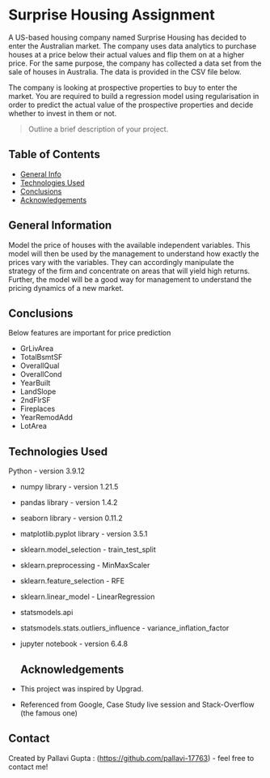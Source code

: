 # Surprise Housing Assignment
A US-based housing company named Surprise Housing has decided to enter the Australian market. The company uses data analytics to purchase houses at a price below their actual values and flip them on at a higher price. For the same purpose, the company has collected a data set from the sale of houses in Australia. The data is provided in the CSV file below.

The company is looking at prospective properties to buy to enter the market. You are required to build a regression model using regularisation in order to predict the actual value of the prospective properties and decide whether to invest in them or not.
> Outline a brief description of your project.


## Table of Contents
* [General Info](#general-information)
* [Technologies Used](#technologies-used)
* [Conclusions](#conclusions)
* [Acknowledgements](#acknowledgements)

<!-- You can include any other section that is pertinent to your problem -->

## General Information
 Model the price of houses with the available independent variables. This model will then be used by the management to understand how exactly the prices vary with the variables. They can accordingly manipulate the strategy of the firm and concentrate on areas that will yield high returns. Further, the model will be a good way for management to understand the pricing dynamics of a new market.

<!-- You don't have to answer all the questions - just the ones relevant to your project. -->

## Conclusions
Below features are important for price prediction
- GrLivArea      
- TotalBsmtSF    
- OverallQual    
- OverallCond   
- YearBuilt      
- LandSlope      
- 2ndFlrSF       
- Fireplaces     
- YearRemodAdd   
- LotArea       

## Technologies Used
 Python - version 3.9.12
- numpy library - version 1.21.5
- pandas library - version 1.4.2
- seaborn library - version 0.11.2
- matplotlib.pyplot library - version 3.5.1
- sklearn.model_selection - train_test_split
- sklearn.preprocessing - MinMaxScaler
- sklearn.feature_selection - RFE
- sklearn.linear_model - LinearRegression
- statsmodels.api
- statsmodels.stats.outliers_influence - variance_inflation_factor
- jupyter notebook - version 6.4.8

  ## Acknowledgements
- This project was inspired by Upgrad.
- Referenced from Google, Case Study live session and Stack-Overflow (the famous one)

<!-- As the libraries versions keep on changing, it is recommended to mention the version of library used in this project -->

## Contact
Created by Pallavi Gupta : (https://github.com/pallavi-17763)  - feel free to contact me!
